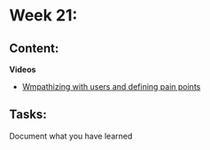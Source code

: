 # Week 21: 
## Content: 
 **Videos**
- [Wmpathizing with users and defining pain points](https://www.coursera.org/learn/start-ux-design-process/home/module/1)
## Tasks:
Document what you have learned 


